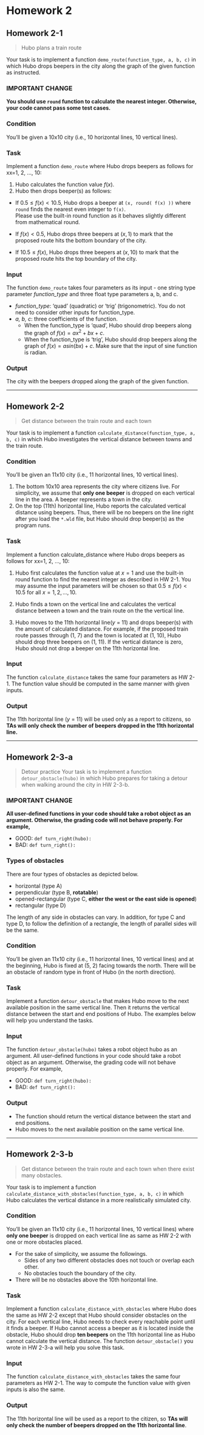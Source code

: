 # Homework 2

## Homework 2-1
> Hubo plans a train route

Your task is to implement a function `demo_route(function_type, a, b, c)` in which Hubo drops beepers in the city along the graph of the given function as instructed.

### IMPORTANT CHANGE
**You should use `round` function to calculate the nearest integer. Otherwise, your code cannot pass some test cases.**

### Condition
You’ll be given a 10x10 city (i.e., 10 horizontal lines, 10 vertical lines).

### Task
Implement a function `demo_route` where Hubo drops beepers as follows for xx=1, 2, …, 10:

1. Hubo calculates the function value $f(x)$.
2. Hubo then drops beeper(s) as follows:
  * If $0.5 \le f(x) < 10.5$, Hubo drops a beeper at `(x, round( f(x) ))` where `round` finds the nearest even integer to `f(x)`.  
    Please use the built-in round function as it behaves slightly different from mathematical round.

  * If $f(x) < 0.5$, Hubo drops three beepers at $(x, 1)$ to mark that the proposed route hits the bottom boundary of the city.
  
  * If $10.5 \le f(x)$, Hubo drops three beepers at $(x, 10)$ to mark that the proposed route hits the top boundary of the city.

### Input
The function `demo_route` takes four parameters as its input - one string type parameter *function_type* and three float type parameters a, b, and c.

* *function_type*: ‘quad’ (quadratic) or ‘trig’ (trigonometric). You do not need to consider other inputs for function_type.
* *a, b, c*: three coefficients of the function.
  * When the function_type is ‘quad’, Hubo should drop beepers along the graph of $f(x) = ax^2+bx+c$.
  * When the function_type is ‘trig’, Hubo should drop beepers along the graph of $f(x) = asin(bx)+c$. Make sure that the input of sine function is radian.

### Output
The city with the beepers dropped along the graph of the given function.

----

## Homework 2-2
> Get distance between the train route and each town

Your task is to implement a function `calculate_distance(function_type, a, b, c)` in which Hubo investigates the vertical distance between towns and the train route.

### Condition
You’ll be given an 11x10 city (i.e., 11 horizontal lines, 10 vertical lines).

1. The bottom 10x10 area represents the city where citizens live. For simplicity, we assume that **only one beeper** is dropped on each vertical line in the area. A beeper represents a town in the city.
2. On the top (11th) horizontal line, Hubo reports the calculated vertical distance using beepers.
   Thus, there will be no beepers on the line right after you load the `*.wld` file, but Hubo should drop beeper(s) as the program runs.

### Task
Implement a function calculate_distance where Hubo drops beepers as follows for xx=1, 2, …, 10:

1. Hubo first calculates the function value at $x=1$ and use the built-in round function to find the nearest integer as described in HW 2-1.
   You may assume the input parameters will be chosen so that $0.5 \le f(x) < 10.5$ for all $x=1, 2, …, 10$.

2. Hubo finds a town on the vertical line and calculates the vertical distance between a town and the train route on the the vertical line.

3. Hubo moves to the 11th horizontal line($y$ = 11) and drops beeper(s) with the amount of calculated distance.
   For example, if the proposed train route passes through (1, 7) and the town is located at (1, 10), Hubo should drop three beepers on (1, 11).
   If the vertical distance is zero, Hubo should not drop a beeper on the 11th horizontal line.

### Input
The function `calculate_distance` takes the same four parameters as HW 2-1. The function value should be computed in the same manner with given inputs.

### Output
The 11th horizontal line ($y$ = 11) will be used only as a report to citizens, so **TAs will only check the number of beepers dropped in the 11th horizontal line.**

----

## Homework 2-3-a

> Detour practice
Your task is to implement a function `detour_obstacle(hubo)` in which Hubo prepares for taking a detour when walking around the city in HW 2-3-b.

### IMPORTANT CHANGE
**All user-defined functions in your code should take a robot object as an argument. Otherwise, the grading code will not behave properly. For example,**

* GOOD: `def turn_right(hubo):`
* BAD: `def turn_right():`

### Types of obstacles
There are four types of obstacles as depicted below.

* horizontal (type A)
* perpendicular (type B, **rotatable**)
* opened-rectangular (type C, **either the west or the east side is opened**)
* rectangular (type D)

The length of any side in obstacles can vary. In addition, for type C and type D, to follow the definition of a rectangle, the length of parallel sides will be the same.

### Condition
You’ll be given an 11x10 city (i.e., 11 horizontal lines, 10 vertical lines) and at the beginning, Hubo is fixed at (5, 2) facing towards the north.
There will be an obstacle of random type in front of Hubo (in the north direction).

### Task
Implement a function `detour_obstacle` that makes Hubo move to the next available position in the same vertical line.
Then it returns the vertical distance between the start and end positions of Hubo. The examples below will help you understand the tasks.

### Input
The function `detour_obstacle(hubo)` takes a robot object hubo as an argument. All user-defined functions in your code should take a robot object as an argument.
Otherwise, the grading code will not behave properly. For example,

* GOOD: `def turn_right(hubo):`
* BAD: `def turn_right():`

### Output
* The function should return the vertical distance between the start and end positions.
* Hubo moves to the next available position on the same vertical line.

----

## Homework 2-3-b
> Get distance between the train route and each town when there exist many obstacles.

Your task is to implement a function `calculate_distance_with_obstacles(function_type, a, b, c)` in which Hubo calculates the vertical distance in a more realistically simulated city.

### Condition
You’ll be given an 11x10 city (i.e., 11 horizontal lines, 10 vertical lines) where **only one beeper** is dropped on each vertical line as same as HW 2-2 with one or more obstacles placed.

* For the sake of simplicity, we assume the followings.
  * Sides of any two different obstacles does not touch or overlap each other.
  * No obstacles touch the boundary of the city.
* There will be no obstacles above the 10th horizontal line.

### Task
Implement a function `calculate_distance_with_obstacles` where Hubo does the same as HW 2-2 except that Hubo should consider obstacles on the city.
For each vertical line, Hubo needs to check every reachable point until it finds a beeper.
If Hubo cannot access a beeper as it is located inside the obstacle, Hubo should drop **ten beepers** on the 11th horizontal line as Hubo cannot calculate the vertical distance.
The function `detour_obstacle()` you wrote in HW 2-3-a will help you solve this task.

### Input
The function `calculate_distance_with_obstacles` takes the same four parameters as HW 2-1. The way to compute the function value with given inputs is also the same.

### Output
The 11th horizontal line will be used as a report to the citizen, so **TAs will only check the number of beepers dropped on the 11th horizontal line**.